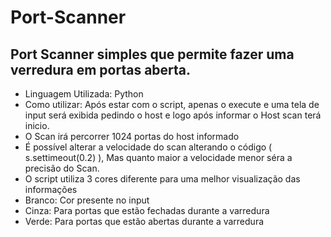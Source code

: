 <h1> Port-Scanner </h1>
<h2> Port Scanner simples que permite fazer uma verredura em portas aberta. </h2>
<ul>
<li> Linguagem Utilizada: Python </li>
<li> Como utilizar: Após estar com o script, apenas o execute e uma tela de input será exibida pedindo o host e logo após informar o Host scan terá inicio.</li> 
<li> O Scan irá percorrer 1024 portas do host informado </li>
<li> É possível alterar a velocidade do scan alterando o código ( s.settimeout(0.2) ), Mas quanto maior a velocidade menor séra a precisão do Scan.</li>
<li> O script utiliza 3 cores diferente para uma melhor visualização das informações</li>
<li> Branco: Cor presente no input </li>
<li> Cinza: Para portas que estão fechadas durante a varredura </li>
<li> Verde: Para portas que estão abertas durante a varredura </li>
</ul>
